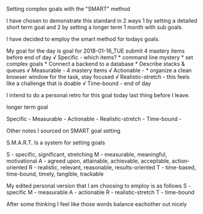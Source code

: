 Setting complex goals with the "SMART" method

I have chosen to demonstrate this standard in 2 ways 1 by setting a detailed short term goal and 2 by setting a longer term 1 month with sub goals.

I have decided to employ the smart method for todays goals.

My goal for the day is
goal for 2018-01-16_TUE
submit 4 mastery items before end of day
  √ Specific - which items?
    * command line mystery
    * set complex goals
    * Connect a backend to a database
    * Describe stacks & queues
  √ Measurable - 4 mastery items
  √ Actionable -
    * organize a clean browser window for the task, stay focused
  √ Realistic-stretch - this feels like a challenge that is doable
  √ Time-bound - end of day

I intend to do a personal retro for this goal today last thing before I leave.

longer term goal

  Specific -
  Measurable -
  Actionable -
  Realistic-stretch -
  Time-bound -


Other notes I sourced on SMART goal setting

S.M.A.R.T. Is a system for setting goals

S - specific, significant, stretching
M - measurable, meaningful, motivational
A - agreed upon, attainable, achievable, acceptable, action-oriented
R - realistic, relevant, reasonable, results-oriented
T - time-based, time-bound, timely, tangible, trackable

My edited personal version that I am choosing to employ is as follows
S - specific
M - measurable
A - actionable
R - realistic-stretch
T - time-bound

After some thinking I feel like those words balance eachother out nicely
